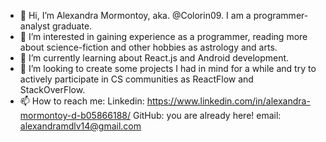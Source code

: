 - 👋 Hi, I’m Alexandra Mormontoy, aka. @Colorin09. I am a programmer-analyst graduate.
- 👀 I’m interested in gaining experience as a programmer, reading more about science-fiction and other
    hobbies as astrology and arts.
- 🌱 I’m currently learning about React.js and Android development.
- 💞️ I’m looking to create some projects I had in mind for a while and try to actively participate in 
  CS communities as ReactFlow and StackOverFlow.
- 📫 How to reach me:
  Linkedin: https://www.linkedin.com/in/alexandra-mormontoy-d-b05866188/
  GitHub: you are already here!
  email: alexandramdlv14@gmail.com

